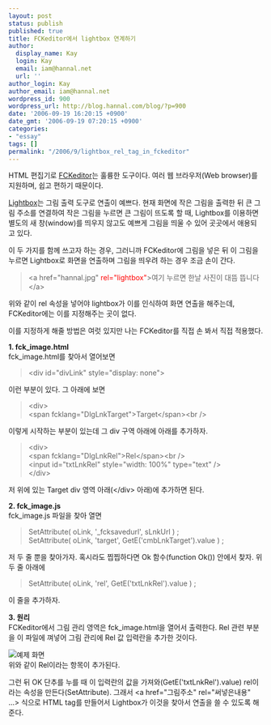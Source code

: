 ```yaml
---
layout: post
status: publish
published: true
title: FCKeditor에서 lightbox 연계하기
author:
  display_name: Kay
  login: Kay
  email: iam@hannal.net
  url: ''
author_login: Kay
author_email: iam@hannal.net
wordpress_id: 900
wordpress_url: http://blog.hannal.com/blog/?p=900
date: '2006-09-19 16:20:15 +0900'
date_gmt: '2006-09-19 07:20:15 +0900'
categories:
- "essay"
tags: []
permalink: "/2006/9/lightbox_rel_tag_in_fckeditor"
---
```

<p>HTML 편집기로 <a href="www.fckeditor.net/">FCKeditor</a>는 훌륭한 도구이다. 여러 웹 브라우저(Web browser)를 지원하며, 쉽고 편하기 때문이다.</p>
<p><a href="http://www.huddletogether.com/projects/lightbox2/">Lightbox</a>는 그림 출력 도구로 연출이 예쁘다. 현재 화면에 작은 그림을 출력한 뒤 큰 그림 주소를 연결하여 작은 그림을 누르면 큰 그림이 뜨도록 할 때, Lightbox를 이용하면 별도의 새 창(window)를 띄우지 않고도 예쁘게 그림을 띄울 수 있어 곳곳에서 애용되고 있다.</p>
<p>이 두 가지를 함께 쓰고자 하는 경우, 그러니까 FCKeditor에 그림을 넣은 뒤 이 그림을 누르면 Lightbox로 화면을 연출하며 그림을 띄우려 하는 경우 조금 손이 간다.</p>
<blockquote><p>
&lt;a href="hannal.jpg" <span style="color: red;">rel="lightbox"</span>&gt;여기 누르면 한날 사진이 대뜸 뜹니다&lt;/a&gt;</p></blockquote>
<p>위와 같이 rel 속성을 넣어야 lightbox가 이를 인식하여 화면 연출을 해주는데, FCKeditor에는 이를 지정해주는 곳이 없다.</p>
<p>이를 지정하게 해줄 방법은 여럿 있지만 나는 FCKeditor를 직접 손 봐서 직접 적용했다.</p>
<p><strong>1. fck_image.html</strong><br />
fck_image.html를 찾아서 열어보면</p>
<blockquote><p>
&lt;div id="divLink" style="display: none"&gt;
</p></blockquote>
<p>이런 부분이 있다. 그 아래에 보면</p>
<blockquote><p>
&lt;div&gt;<br />
&lt;span fcklang="DlgLnkTarget"&gt;Target&lt;/span&gt;&lt;br /&gt;
</p></blockquote>
<p>이렇게 시작하는 부분이 있는데 그 div 구역 아래에 아래를 추가하자.</p>
<blockquote><p>
&lt;div><br />
	&lt;span fcklang="DlgLnkRel">Rel&lt;/span&gt;&lt;br /&gt;<br />
	&lt;input id="txtLnkRel" style="width: 100%" type="text" /&gt;<br />
&lt;/div>
</p></blockquote>
<p>저 위에 있는 Target div 영역 아래(&lt;/div&gt; 아래)에 추가하면 된다.</p>
<p><strong>2. fck_image.js</strong><br />
fck_image.js 파일을 찾아 열면</p>
<blockquote><p>SetAttribute( oLink, '_fcksavedurl', sLnkUrl ) ;<br />
SetAttribute( oLink, 'target', GetE('cmbLnkTarget').value ) ;</p></blockquote>
<p>저 두 줄 뿐을 찾아가자. 혹시라도 찝찝하다면 Ok 함수(function Ok()) 안에서 찾자. 위 두 줄 아래에</p>
<blockquote><p>SetAttribute( oLink, 'rel', GetE('txtLnkRel').value ) ;</p></blockquote>
<p>이 줄을 추가하자.</p>
<p><strong>3. 원리</strong><br />
FCKeditor에서 그림 관리 영역은 fck_image.html을 열어서 출력한다. Rel 관련 부분을 이 파일에 껴넣어 그림 관리에 Rel 값 입력란을 추가한 것이다.</p>
<p class="centerphoto"><img src="http://blog.hannal.com/wp-content/old_uploads/imagebox_in_lightbox.GIF" alt="예제 화면" /><br />
위와 같이 Rel이라는 항목이 추가된다.</p>
<p>그런 뒤 OK 단추를 누를 때 이 입력란의 값을 가져와(GetE('txtLnkRel').value) rel이라는 속성을 만든다(SetAttribute). 그래서 &lt;a href="그림주소" rel="써넣은내용" ...&gt; 식으로 HTML tag를 만들어서 Lightbox가 이것을 찾아서 연출을 쓸 수 있도록 해준다.</p>
